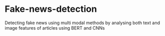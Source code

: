 # Fake-news-detection
Detecting fake news using multi modal methods by analysing both text and image features of articles using BERT and CNNs
